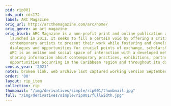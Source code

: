 ```yaml
---
pid: rip001
cds_pid: cds172
label: ARC Magazine
orig_url: http://arcthemagazine.com/arc/home/
orig_genre: an art magazine
orig_blurb: ARC Magazine is a non-profit print and online publication and social platform
  launched in 2011. It seeks to fill a certain void by offering a critical space for
  contemporary artists to present their work while fostering and developing critical
  dialogues and opportunities for crucial points of exchange, scholarship and study.
  ARC is an online and social space of interaction with a developed methodology of
  sharing information about contemporary practices, exhibitions, partnerships, and
  opportunities occurring in the Caribbean region and throughout its diasporas.
census_year: '2021'
notes: broken link. web archive last captured working version September 15 2020.
order: '00'
layout: rip_item
collection: rip
thumbnail: "/img/derivatives/simple/rip001/thumbnail.jpg"
full: "/img/derivatives/simple/rip001/fullwidth.jpg"
---
```

